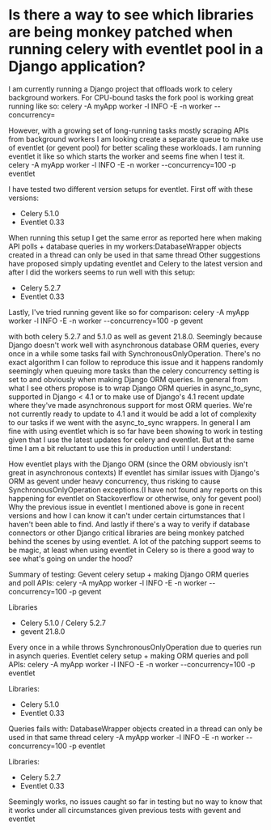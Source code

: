 
# Is there a way to see which libraries are being monkey patched when running celery with eventlet pool in a Django application?

I am currently running a Django project that offloads work to celery background workers.
For CPU-bound tasks the fork pool is working great running like so:
celery -A myApp worker -l INFO -E -n worker --concurrency=<CPU-core-count>

However, with a growing set of long-running tasks mostly scraping APIs from background workers I am looking create a separate queue to make use of eventlet (or gevent pool) for better scaling these workloads.
I am running eventlet it like so which starts the worker and seems fine when I test it.
celery -A myApp worker -l INFO -E -n worker --concurrency=100 -p eventlet

I have tested two different version setups for eventlet. First off with these versions:
- Celery 5.1.0 
- Eventlet 0.33

When running this setup I get the same error as reported here when making API polls + database queries in my workers:DatabaseWrapper objects created in a thread can only be used in that same thread
Other suggestions have proposed simply updating eventlet and Celery to the latest version and after I did the workers seems to run well with this setup:
- Celery 5.2.7 
- Eventlet 0.33

Lastly, I've tried running gevent like so for comparison:
celery -A myApp worker -l INFO -E -n worker --concurrency=100 -p gevent

with both celery 5.2.7 and 5.1.0 as well as gevent 21.8.0.
Seemingly because Django doesn't work well with asynchronous database ORM queries, every once in a while some tasks fail with SynchronousOnlyOperation.
There's no exact algorithm I can follow to reproduce this issue and it happens randomly seemingly when queuing more tasks than the celery concurrency setting is set to and obviously when making Django ORM queries. In general from what I see others propose is to wrap Django ORM queries in async_to_sync, supported in Django < 4.1 or to make use of Django's 4.1 recent update where they've made asynchronous support for most ORM queries. We're not currently ready to update to 4.1 and it would be add a lot of complexity to our tasks if we went with the async_to_sync wrappers.
In general I am fine with using eventlet which is so far have been showing to work in testing given that I use the latest updates for celery and eventlet. But at the same time I am a bit reluctant to use this in production until I understand:

How eventlet plays with the Django ORM (since the ORM obviously isn't great in asynchronous contexts)
If eventlet has similar issues with Django's ORM as gevent under heavy concurrency, thus risking to cause SynchronousOnlyOperation exceptions.(I have not found any reports on this happening for eventlet on Stackoverflow or otherwise, only for gevent pool)
Why the previous issue in eventlet I mentioned above is gone in recent versions and how I can know it can't under certain cirtumstances that I haven't been able to find.
And lastly if there's a way to verify if database connectors or other Django critical libraries are being monkey patched behind the scenes by using eventlet. A lot of the patching support seems to be magic, at least when using eventlet in Celery so is there a good way to see what's going on under the hood?

Summary of testing:
Gevent celery setup + making Django ORM queries and poll APIs:
celery -A myApp worker -l INFO -E -n worker --concurrency=100 -p gevent

Libraries
- Celery 5.1.0  / Celery 5.2.7
- gevent 21.8.0

Every once in a while throws SynchronousOnlyOperation due to queries run in asynch queries.
Eventlet celery setup + making ORM queries and poll APIs:
celery -A myApp worker -l INFO -E -n worker --concurrency=100 -p eventlet

Libraries:
- Celery 5.1.0 
- Eventlet 0.33

Queries fails with: DatabaseWrapper objects created in a thread can only be used in that same thread
celery -A myApp worker -l INFO -E -n worker --concurrency=100 -p eventlet

Libraries:
- Celery 5.2.7 
- Eventlet 0.33

Seemingly works, no issues caught so far in testing but no way to know that it works under all circumstances given previous tests with gevent and eventlet

        
